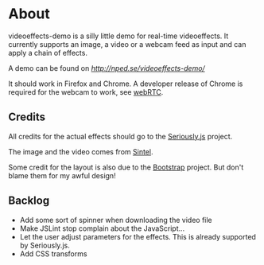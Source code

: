 # About

videoeffects-demo is a silly little demo for real-time videoeffects. It currently supports an image, a video or a webcam feed as input and can apply a chain of effects.

A demo can be found on *http://nped.se/videoeffects-demo/*

It should work in Firefox and Chrome. A developer release of Chrome is required for the webcam to work, see [webRTC](http://www.webrtc.org/running-the-demos).

## Credits

All credits for the actual effects should go to the [Seriously.js](http://seriouslyjs.org/) project.

The image and the video comes from [Sintel](http://www.sintel.org/).

Some credit for the layout is also due to the [Bootstrap](http://twitter.github.com/bootstrap/) project. But don't blame them for my awful design!

## Backlog

- Add some sort of spinner when downloading the video file
- Make JSLint stop complain about the JavaScript...
- Let the user adjust parameters for the effects. This is already supported by Seriously.js.
- Add CSS transforms
